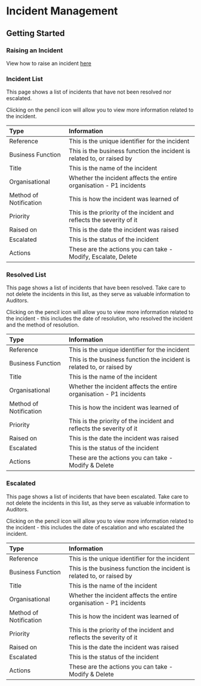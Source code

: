 # Incident Management

## Getting Started

### Raising an Incident

View how to raise an incident [here][Raising Incidents]

### Incident List

This page shows a list of incidents that have not been resolved nor escalated.

Clicking on the pencil icon will allow you to view more information related to the incident.

| Type 					 | Information 																|
| :--------------------- | :----------------------------------------------------------------------- |
| Reference 			 | This is the unique identifier for the incident 							|
| Business Function 	 | This is the business function the incident is related to, or raised by 	|
| Title 				 | This is the name of the incident 										|
| Organisational 		 | Whether the incident affects the entire organisation - P1 incidents 		|
| Method of Notification | This is how the incident was learned of 									|
| Priority 				 | This is the priority of the incident and reflects the severity of it 	|
| Raised on 			 | This is the date the incident was raised 								|
| Escalated 			 | This is the status of the incident 										|
| Actions 				 | These are the actions you can take - Modify, Escalate, Delete 			|

### Resolved List

This page shows a list of incidents that have been resolved. Take care to not delete the incidents in this list, as they serve as valuable information to Auditors.

Clicking on the pencil icon will allow you to view more information related to the incident - this includes the date of resolution, who resolved the incident and the method of resolution.

| Type 					 | Information 																|
| :--------------------- | :----------------------------------------------------------------------- |
| Reference 			 | This is the unique identifier for the incident 							|
| Business Function 	 | This is the business function the incident is related to, or raised by 	|
| Title 				 | This is the name of the incident 										|
| Organisational 		 | Whether the incident affects the entire organisation - P1 incidents 		|
| Method of Notification | This is how the incident was learned of 									|
| Priority 				 | This is the priority of the incident and reflects the severity of it 	|
| Raised on 			 | This is the date the incident was raised 								|
| Escalated 			 | This is the status of the incident 										|
| Actions 				 | These are the actions you can take - Modify & Delete 					|

### Escalated

This page shows a list of incidents that have been escalated. Take care to not delete the incidents in this list, as they serve as valuable information to Auditors.

Clicking on the pencil icon will allow you to view more information related to the incident - this includes the date of escalation and who escalated the incident.

| Type 					 | Information 																|
| :--------------------- | :----------------------------------------------------------------------- |
| Reference 			 | This is the unique identifier for the incident 							|
| Business Function 	 | This is the business function the incident is related to, or raised by 	|
| Title 				 | This is the name of the incident 										|
| Organisational 		 | Whether the incident affects the entire organisation - P1 incidents 		|
| Method of Notification | This is how the incident was learned of 									|
| Priority 				 | This is the priority of the incident and reflects the severity of it 	|
| Raised on 			 | This is the date the incident was raised 								|
| Escalated 			 | This is the status of the incident 										|
| Actions 				 | These are the actions you can take - Modify & Delete 					|

[Raising Incidents]: ./raising_incidents